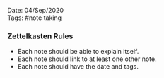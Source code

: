 Date: 04/Sep/2020  
Tags: #note taking

### Zettelkasten Rules

- Each note should be able to explain itself.
- Each note should link to at least one other note.
- Each note should have the date and tags.
